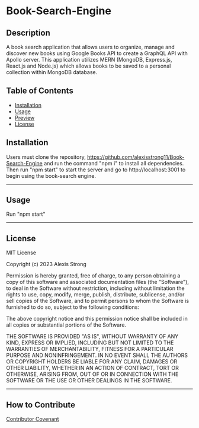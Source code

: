 # **Book-Search-Engine**

## **Description**

A book search application that allows users to organize, manage and discover new books using Google Books API to create a GraphQL API with Apollo server. This application utilizes MERN (MongoDB, Express.js, React.js and Node.js) which allows books to be saved to a personal collection within MongoDB database. 


## **Table of Contents**
- [Installation](#installation)
- [Usage](#usage)
- [Preview](#preview)
- [License](#license)


## **Installation**
Users must clone the repository, https://github.com/alexisstrong11/Book-Search-Engine and run the command "npm i" to install all dependencies. Then run "npm start" to start the server and go to http://localhost:3001 to begin using the book-search engine. 

- - - -
## **Usage**
Run "npm start"
- - - -
## **License**
MIT License

Copyright (c) 2023 Alexis Strong

Permission is hereby granted, free of charge, to any person obtaining a copy
of this software and associated documentation files (the "Software"), to deal
in the Software without restriction, including without limitation the rights
to use, copy, modify, merge, publish, distribute, sublicense, and/or sell
copies of the Software, and to permit persons to whom the Software is
furnished to do so, subject to the following conditions:

The above copyright notice and this permission notice shall be included in all
copies or substantial portions of the Software.

THE SOFTWARE IS PROVIDED "AS IS", WITHOUT WARRANTY OF ANY KIND, EXPRESS OR
IMPLIED, INCLUDING BUT NOT LIMITED TO THE WARRANTIES OF MERCHANTABILITY,
FITNESS FOR A PARTICULAR PURPOSE AND NONINFRINGEMENT. IN NO EVENT SHALL THE
AUTHORS OR COPYRIGHT HOLDERS BE LIABLE FOR ANY CLAIM, DAMAGES OR OTHER
LIABILITY, WHETHER IN AN ACTION OF CONTRACT, TORT OR OTHERWISE, ARISING FROM,
OUT OF OR IN CONNECTION WITH THE SOFTWARE OR THE USE OR OTHER DEALINGS IN THE
SOFTWARE.
- - - - 
## **How to Contribute**
[Contributor Covenant](https://www.contributor-covenant.org/)




